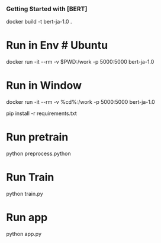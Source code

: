 ### Getting Started with [BERT]

docker build -t bert-ja-1.0 .

# Run in Env # Ubuntu
docker run -it --rm -v $PWD:/work -p 5000:5000 bert-ja-1.0

# Run in Window
docker run -it --rm -v %cd%:/work -p 5000:5000 bert-ja-1.0


pip install -r requirements.txt

# Run pretrain
python preprocess.python

# Run Train
python train.py

# Run app
python app.py
